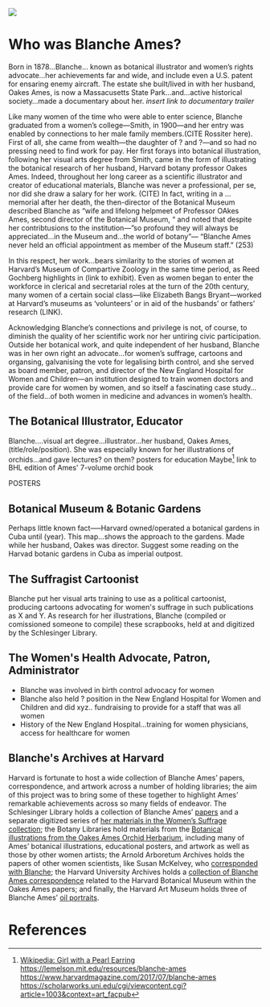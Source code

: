 
<a href="https://juncture-digital.org"><img src="https://juncture-digital.org/images/ve-button.png"></a>

<param ve-config 
       title="Artist, Botanist, Campaigner: Blanche Ames"
       author="Katherine Enright, GENED 1127"
       banner="banner.jpg" 
       layout="vertical">
       
<param ve-entity eid="Q4924825"> <!-- Blanche Ames Ames-->
<param ve-entity eid="Q1669326"> <!-- Oakes Ames-->

# Who was Blanche Ames?
Born in 1878…Blanche… known as botanical illustrator and women’s rights advocate…her achievements far and wide, and include even a U.S. patent for ensaring enemy aircraft. The estate she built/lived in with her husband, Oakes Ames, is now a Massacusetts State Park…and…active historical society…made a documentary about her.
*insert link to documentary trailer*
       
Like many women of the time who were able to enter science, Blanche graduated from a women’s college—Smith, in 1900—and her entry was enabled by connections to her male family members.(CITE Rossiter here).  First of all, she came from wealth—the daughter of ? and ?—and so had no pressing need to find work for pay. Her first forays into botanical illustration, following her visual arts degree from Smith, came in the form of illustrating the botanical research of her husband, Harvard botany professor Oakes Ames. Indeed, throughout her long career as a scientific illustrator and creator of educational materials, Blanche was never a professional, per se, nor did she draw a salary for her work. (CITE) In fact, writing in a …memorial after her death, the then-director of the Botanical Museum described Blanche as “wife and lifelong helpmeet of Professor OAkes Ames, second director of the Botanical Museum, “ and noted that despite her contribtusions to the institution—”so profound they will always be appreciated…in the Museum and…the world of botany”— “Blanche Ames never held an official appointment as member of the Museum staff.” (253)
<param ve-image 
       fit="contain"
       manifest="https://iiif.lib.harvard.edu/manifests/ids:1414860">
       
In this respect, her work…bears similarity to the stories of women at Harvard’s Museum of Compartive Zoology in the same time period, as Reed Gochberg highlights in (link to exhibit). Even as women began to enter the workforce in clerical and secretarial roles at the turn of the 20th century, many women of a certain social class—like Elizabeth Bangs Bryant—worked at Harvard’s museums as ‘volunteers’ or in aid of the husbands’ or fathers’ research (LINK). 
       
Acknowledging Blanche’s connections and privilege is not, of course, to diminish the quality of her scientific work nor her untiring civic participation. Outside her botanical work, and quite independent of her husband, Blanche was in her own right an advocate…for women’s suffrage, cartoons and organsing, galvanising the vote for legalising birth control, and she served as board member, patron, and director of the New England Hospital for Women and Children—an institution designed to train women doctors and provide care for women by women, and so itself a fascinating case study…of the field…of both women in medicine and advances in women’s health.

## The Botanical Illustrator, Educator
Blanche....visual art degree...illustrator...her husband, Oakes Ames, (title/role/position). She was especially known for her illustrations of orchids...and gave lectures? on them? posters for education Maybe[^1]
link to BHL edition of Ames' 7-volume orchid book
<param ve-image 
       fit="contain"
       url="Maxillaria tenuifolia lindt.jpg">
       
POSTERS
<param ve-image 
       fit="contain"
       url="gymno poster.jpg">
       
       
## Botanical Museum & Botanic Gardens
Perhaps little known fact—–Harvard owned/operated a botanical gardens in Cuba until (year). This map...shows the approach to the gardens. Made while her husband, Oakes was director. Suggest some reading on the Harvad botanic gardens in Cuba as imperial outpost.

<param ve-image 
       fit="contain"
       rotate="270"
       url="cuba map.jpg">

## The Suffragist Cartoonist
Blanche put her visual arts training to use as a political cartoonist, producing cartoons advocating for women's suffrage in such publications as X and Y. As research for her illustrations, Blanche (compiled or comissioned someone to compile) these scrapbooks, held at and digitized by the Schlesinger Library.
<param ve-image 
       fit="contain"
       manifest="https://iiif.lib.harvard.edu/manifests/drs:492540327"
       seq="5">

## The Women's Health Advocate, Patron, Administrator

- Blanche was involved in birth control advocacy for women
- Blanche also held ? position in the New England Hospital for Women and Children and did xyz.. fundraising to provide for a staff that was all women
- History of the New England Hospital...training for women physicians, access for healthcare for women

## Blanche's Archives at Harvard
Harvard is fortunate to host a wide collection of Blanche Ames’ papers, correspondence, and artwork across a number of holding libraries; the aim of this project was to bring some of these together to highlight Ames’ remarkable achievements across so many fields of endeavor. The Schlesinger Library holds a collection of Blanche Ames’ [papers](https://hollisarchives.lib.harvard.edu/repositories/8/resources/5221) and a separate digitized series of [her materials in the Women’s Suffrage collection](https://hollisarchives.lib.harvard.edu/repositories/8/resources/8098); the Botany Libraries hold materials from the [Botanical illustrations from the Oakes Ames Orchid Herbarium](https://hollisarchives.lib.harvard.edu/repositories/28/resources/10959#), including many of Ames’ botanical illustrations, educational posters, and artwork as well as those by other women artists; the Arnold Arboretum Archives holds the papers of other women scientists, like Susan McKelvey, who [corresponded with Blanche](https://hollisarchives.lib.harvard.edu/repositories/13/archival_objects/26700); the Harvard University Archives holds a [collection of Blanche Ames correspondence](https://hollisarchives.lib.harvard.edu/repositories/4/archival_objects/1088721) related to the Harvard Botanical Museum within the Oakes Ames papers; and finally, the Harvard Art Museum holds three of Blanche Ames’ [oil portraits](https://hvrd.art/o/304486).

# References

[^1]: [Wikipedia: Girl with a Pearl Earring](https://en.wikipedia.org/wiki/Girl_with_a_Pearl_Earring)
https://lemelson.mit.edu/resources/blanche-ames
https://www.harvardmagazine.com/2017/07/blanche-ames
https://scholarworks.uni.edu/cgi/viewcontent.cgi?article=1003&context=art_facpub


